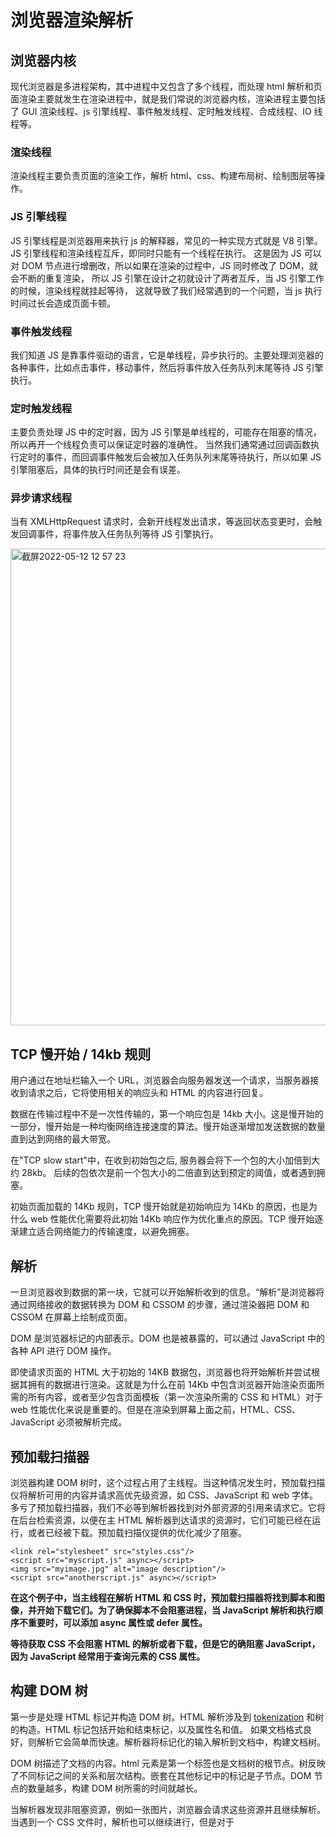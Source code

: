# 浏览器渲染解析

## 浏览器内核

现代浏览器是多进程架构，其中进程中又包含了多个线程，而处理 html 解析和页面渲染主要就发生在渲染进程中，就是我们常说的浏览器内核，渲染进程主要包括了 GUI 渲染线程、js 引擎线程、事件触发线程、定时触发线程、合成线程、IO 线程等。

### 渲染线程

渲染线程主要负责页面的渲染工作，解析 html、css、构建布局树、绘制图层等操作。

### JS 引擎线程

JS 引擎线程是浏览器用来执行 js 的解释器，常见的一种实现方式就是 V8 引擎。
JS 引擎线程和渲染线程互斥，即同时只能有一个线程在执行。
这是因为 JS 可以对 DOM 节点进行增删改，所以如果在渲染的过程中，JS 同时修改了 DOM，就会不断的重复渲染，
所以 JS 引擎在设计之初就设计了两者互斥，当 JS 引擎工作的时候，渲染线程就挂起等待，
这就导致了我们经常遇到的一个问题，当 js 执行时间过长会造成页面卡顿。

### 事件触发线程

我们知道 JS 是靠事件驱动的语言，它是单线程，异步执行的。主要处理浏览器的各种事件，比如点击事件，移动事件，然后将事件放入任务队列末尾等待 JS 引擎执行。

### 定时触发线程

主要负责处理 JS 中的定时器，因为 JS 引擎是单线程的，可能存在阻塞的情况，所以再开一个线程负责可以保证定时器的准确性。
当然我们通常通过回调函数执行定时的事件，而回调事件触发后会被加入任务队列末尾等待执行，所以如果 JS 引擎阻塞后，具体的执行时间还是会有误差。

### 异步请求线程

当有 XMLHttpRequest 请求时，会新开线程发出请求，等返回状态变更时，会触发回调事件，将事件放入任务队列等待 JS 引擎执行。

<img width="763" alt="截屏2022-05-12 12 57 23" src="https://user-images.githubusercontent.com/36124772/167996663-eaea394f-c949-4e69-ab04-babb58d5bd6e.png">

## TCP 慢开始 / 14kb 规则

用户通过在地址栏输入一个 URL，浏览器会向服务器发送一个请求，当服务器接收到请求之后，它将使用相关的响应头和 HTML 的内容进行回复。

数据在传输过程中不是一次性传输的，第一个响应包是 14kb 大小。这是慢开始的一部分，慢开始是一种均衡网络连接速度的算法。慢开始逐渐增加发送数据的数量直到达到网络的最大带宽。

在"TCP slow start"中，在收到初始包之后, 服务器会将下一个包的大小加倍到大约 28kb。 后续的包依次是前一个包大小的二倍直到达到预定的阈值，或者遇到拥塞。

初始页面加载的 14Kb 规则，TCP 慢开始就是初始响应为 14Kb 的原因，也是为什么 web 性能优化需要将此初始 14Kb 响应作为优化重点的原因。TCP 慢开始逐渐建立适合网络能力的传输速度，以避免拥塞。

## 解析

一旦浏览器收到数据的第一块，它就可以开始解析收到的信息。“解析”是浏览器将通过网络接收的数据转换为 DOM 和 CSSOM 的步骤，通过渲染器把 DOM 和 CSSOM 在屏幕上绘制成页面。

DOM 是浏览器标记的内部表示。DOM 也是被暴露的，可以通过 JavaScript 中的各种 API 进行 DOM 操作。

即使请求页面的 HTML 大于初始的 14KB 数据包，浏览器也将开始解析并尝试根据其拥有的数据进行渲染。这就是为什么在前 14Kb 中包含浏览器开始渲染页面所需的所有内容，或者至少包含页面模板（第一次渲染所需的 CSS 和 HTML）对于 web 性能优化来说是重要的。但是在渲染到屏幕上面之前，HTML、CSS、JavaScript 必须被解析完成。

## 预加载扫描器

浏览器构建 DOM 树时，这个过程占用了主线程。当这种情况发生时，预加载扫描仪将解析可用的内容并请求高优先级资源，如 CSS、JavaScript 和 web 字体。多亏了预加载扫描器，我们不必等到解析器找到对外部资源的引用来请求它。它将在后台检索资源，以便在主 HTML 解析器到达请求的资源时，它们可能已经在运行，或者已经被下载。预加载扫描仪提供的优化减少了阻塞。

```
<link rel="stylesheet" src="styles.css"/>
<script src="myscript.js" async></script>
<img src="myimage.jpg" alt="image description"/>
<script src="anotherscript.js" async></script>
```

**在这个例子中，当主线程在解析 HTML 和 CSS 时，预加载扫描器将找到脚本和图像，并开始下载它们。为了确保脚本不会阻塞进程，当 JavaScript 解析和执行顺序不重要时，可以添加 async 属性或 defer 属性。**

**等待获取 CSS 不会阻塞 HTML 的解析或者下载，但是它的确阻塞 JavaScript，因为 JavaScript 经常用于查询元素的 CSS 属性。**

## 构建 DOM 树

第一步是处理 HTML 标记并构造 DOM 树。HTML 解析涉及到 [tokenization](https://developer.mozilla.org/en-US/docs/Web/API/DOMTokenList) 和树的构造。HTML 标记包括开始和结束标记，以及属性名和值。 如果文档格式良好，则解析它会简单而快速。解析器将标记化的输入解析到文档中，构建文档树。

DOM 树描述了文档的内容。html 元素是第一个标签也是文档树的根节点。树反映了不同标记之间的关系和层次结构。嵌套在其他标记中的标记是子节点。DOM 节点的数量越多，构建 DOM 树所需的时间就越长。

当解析器发现非阻塞资源，例如一张图片，浏览器会请求这些资源并且继续解析。当遇到一个 CSS 文件时，解析也可以继续进行，但是对于<script>标签（特别是没有 async 或者 defer 属性）会阻塞渲染并停止 HTML 的解析。尽管浏览器的预加载扫描器加速了这个过程，但过多的脚本仍然是一个重要的瓶颈。

## 构建 CSSOM 树

第二步是处理 CSS 并构建 CSSOM 树。CSS 对象模型和 DOM 是相似的。DOM 和 CSSOM 是两棵树. 它们是独立的数据结构。浏览器将 CSS 规则转换为可以理解和使用的样式映射。浏览器遍历 CSS 中的每个规则集，根据 CSS 选择器创建具有父、子和兄弟关系的节点树。

与 HTML 一样，浏览器需要将接收到的 CSS 规则转换为可以使用的内容。因此，它重复了 HTML 到对象的过程，但对于 CSS。

CSSOM 树包括来自用户代理样式表的样式。浏览器从适用于节点的最通用规则开始，并通过应用更具体的规则递归地优化计算的样式。换句话说，它级联属性值。

构建 CSSOM 非常非常快，并且在当前的开发工具中没有以独特的颜色显示。相反，开发人员工具中的“重新计算样式”显示解析 CSS、构造 CSSOM 树和递归计算计算样式所需的总时间。在 web 性能优化方面，它是可轻易实现的，因为创建 CSSOM 的总时间通常小于一次 DNS 查找所需的时间。

## JavaScript 编译

JavaScript 被解释、编译、解析和执行。脚本被解析为抽象语法树。一些浏览器引擎使用”Abstract Syntax Tree“并将其传递到解释器中，输出在主线程上执行的字节码。这就是所谓的 JavaScript 编译。

## 渲染

渲染步骤包括样式、布局、绘制，在某些情况下还包括合成。在解析步骤中创建的 CSSOM 树和 DOM 树组合成一个 Render 树，然后用于计算每个可见元素的布局，然后将其绘制到屏幕上。在某些情况下，可以将内容提升到它们自己的层并进行合成，通过在 GPU 而不是 CPU 上绘制屏幕的一部分来提高性能，从而释放主线程。

### 构建渲染树

这一步是将 DOM 和 CSSOM 组合成一个 Render 树，计算样式树或渲染树从 DOM 树的根开始构建，遍历每个可见节点。

像 header 和它的子节点以及任何具有 display: none 样式的结点，例如 script { display: none; }（在 user agent stylesheets 可以看到这个样式）这些标签将不会显示，也就是它们不会出现在 Render 树上。具有 visibility: hidden 的节点会出现在 Render 树上，因为它们会占用空间。由于我们没有给出任何指令来覆盖用户代理默认值，因此上面代码示例中的 script 节点将不会包含在 Render 树中。

每个可见节点都应用了其 CSSOM 规则。Render 树保存所有具有内容和计算样式的可见节点——将所有相关样式匹配到 DOM 树中的每个可见节点，并根据 CSS 级联确定每个节点的计算样式。

### Layout（布局）

这一步是在渲染树上运行布局以计算每个节点的几何体，确定呈现树中所有节点的宽度、高度和位置，以及确定页面上每个对象的大小和位置的过程。回流是对页面的任何部分或整个文档的任何后续大小和位置的确定。

构建渲染树后，开始布局。渲染树标识显示哪些节点（即使不可见）及其计算样式，但不标识每个节点的尺寸或位置。为了确定每个对象的确切大小和位置，浏览器从渲染树的根开始遍历它。

在网页上，大多数东西都是一个盒子。不同的设备和不同的桌面意味着无限数量的不同的视区大小。在此阶段，考虑到视区大小，浏览器将确定屏幕上所有不同框的尺寸。以视区的大小为基础，布局通常从 body 开始，用每个元素的框模型属性排列所有 body 的子孙元素的尺寸，为不知道其尺寸的替换元素（例如图像）提供占位符空间。

第一次确定节点的大小和位置称为布局。随后对节点大小和位置的重新计算称为回流。在我们的示例中，假设初始布局发生在返回图像之前。由于我们没有声明图像的大小，因此一旦知道图像大小，就会有回流。

### Paint（渲染）

最后一步是将各个节点绘制到屏幕上，第一次出现的节点称为 first meaningful paint。在绘制或光栅化阶段，浏览器将在布局阶段计算的每个框转换为屏幕上的实际像素。绘画包括将元素的每个可视部分绘制到屏幕上，包括文本、颜色、边框、阴影和替换的元素（如按钮和图像）。浏览器需要非常快地完成这项工作。

为了确保平滑滚动和动画，占据主线程的所有内容，包括计算样式，以及回流和绘制，必须让浏览器在 16.67 毫秒内完成。在 2048x 1536，iPad 有超过 314.5 万像素将被绘制到屏幕上。那是很多像素需要快速绘制。为了确保重绘的速度比初始绘制的速度更快，屏幕上的绘图通常被分解成数层。如果发生这种情况，则需要进行合成。

绘制可以将布局树中的元素分解为多个层。将内容提升到 GPU 上的层（而不是 CPU 上的主线程）可以提高绘制和重新绘制性能。有一些特定的属性和元素可以实例化一个层，包括<video>和<canvas>，任何 CSS 属性为 opacity、3D 转换、will-change 的元素，还有一些其他元素。这些节点将与子节点一起绘制到它们自己的层上，除非子节点由于上述一个（或多个）原因需要自己的层。

层确实可以提高性能，但是它以内存管理为代价，因此不应作为 web 性能优化策略的一部分过度使用。

### Compositing（合成）

当文档的各个部分以不同的层绘制，相互重叠时，必须进行合成，以确保它们以正确的顺序绘制到屏幕上，并正确显示内容。

当页面继续加载资产时，可能会发生回流（回想一下我们迟到的示例图像），回流会触发重新绘制和重新组合。如果我们定义了图像的大小，就不需要重新绘制，只需要重新绘制需要重新绘制的层，并在必要时进行合成。但我们没有包括图像大小！从服务器获取图像后，渲染过程将返回到布局步骤并从那里重新开始。

# css 和 js 的加载

在解析 HTML 的过程中，遇到需要加载的资源特点如下：

- CSS <style>不会阻塞 dom 树的构建和页面的渲染，所以当 style 标签的内容过多时会出现闪屏现象。
- CSS <link>资源异步下载，下载和解析都不会阻塞构建 dom 树<link href='./style.css' rel='stylesheet'/>，但会阻塞页面的渲染。
- JS 资源同步下载，下载和执行都会阻塞构建 dom 树<script src='./index.js'/>
- 另外一点就是，CSS <link>资源异步下载，下载和解析也不会阻塞 js 资源的下载和执行，但是当 js 有操作 cssom 树时，js 执行就会被阻塞，这时 CSS 有就阻塞了 HTML 的解析。

![08a0f790380d6d8d6c5e9642ae22a78e](https://user-images.githubusercontent.com/36124772/164715633-c73b005e-6c50-435f-bdc6-15bcd177b762.png)

# js 脚本引入时 async 和 defer 有什么差别

预加载扫描器解决了 JS 同步加载阻塞 HTML 解析的问题，但是我们还没有解决 JS 执行阻塞 HTML 解析的问题。所有有了 async 和 defer 属性。

- 没有 defer 或 async，浏览器会立即加载并执行指定的脚本
- async 属性表示异步执行引入的 JavaScript，经加载好，就会开始执行
- defer 属性表示延迟到 DOM 解析完成，再执行引入的 JS

![2a42d577992177ce858a0665a696502e](https://user-images.githubusercontent.com/36124772/164715683-cefe2dc3-8257-4549-ac01-cf3794774f4b.png)
